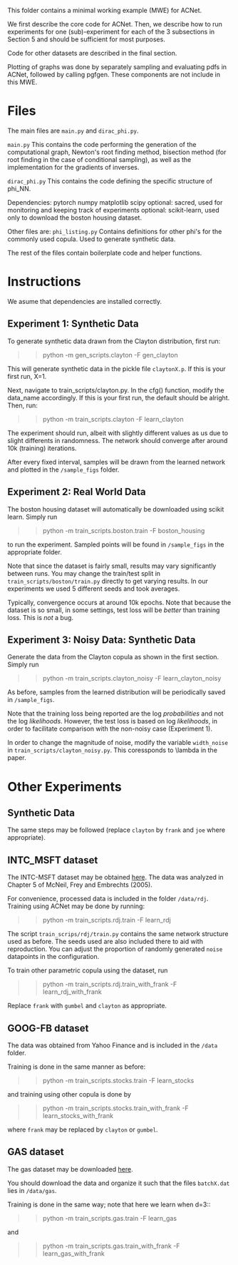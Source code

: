 This folder contains a minimal working example (MWE) for ACNet. 

We first describe the core code for ACNet. Then, we describe how to run experiments 
for one (sub)-experiment for each of the 3 subsections in Section 5 and should be
sufficient for most purposes.

Code for other datasets are described in the final section.

Plotting of graphs was done by separately sampling and evaluating pdfs in ACNet,
followed by calling pgfgen. These components are not include in this MWE.

Files
=====
The main files are `main.py` and `dirac_phi.py`. 

`main.py`
This contains the code performing the generation of the computational
graph, Newton's root finding method, bisection method (for root finding in the 
case of conditional sampling), as well as the implementation for the 
gradients of inverses. 

`dirac_phi.py`
This contains the code defining the specific structure of phi_NN. 

Dependencies:
    pytorch
    numpy
    matplotlib
    scipy
    optional: sacred, used for monitoring and keeping track of experiments
    optional: scikit-learn, used only to download the boston housing dataset.

Other files are:
`phi_listing.py`
Contains definitions for other phi's for the commonly used copula. Used to generate
synthetic data.

The rest of the files contain boilerplate code and helper functions.

Instructions
============
We asume that dependencies are installed correctly. 

Experiment 1: Synthetic Data
----------------------------
To generate synthetic data drawn from the Clayton distribution, first run:

>> python -m gen_scripts.clayton -F gen_clayton

This will generate synthetic data in the pickle file `claytonX.p`. 
If this is your first run, X=1.

Next, navigate to train_scripts/clayton.py. In the cfg() function, 
modify the data_name accordingly. If this is your first run, the
default should be alright. Then, run:

>> python -m train_scripts.clayton -F learn_clayton

The experiment should run, albeit with slightly different values as us due to slight differents 
in randomness. The network should converge after around 10k (training) iterations.

After every fixed interval, samples will be drawn from the learned network and plotted
in the `/sample_figs` folder. 

Experiment 2: Real World Data
-----------------------------
The boston housing dataset will automatically be downloaded using scikit learn. Simply run 

>> python -m train_scripts.boston.train -F boston_housing

to run the experiment. Sampled points will be found in `/sample_figs` in the appropriate
folder. 

Note that since the dataset is fairly small, results may vary significantly between runs. You may change
the train/test split in `train_scripts/boston/train.py` directly to get varying results. In our experiments
we used 5 different seeds and took averages.

Typically, convergence occurs at around 10k epochs. Note that because the dataset is so small, in
some settings, test loss will be *better* than training loss. This is *not* a bug.

Experiment 3: Noisy Data: Synthetic Data
----------------------------------------
Generate the data from the Clayton copula as shown in the first section. Simply run

>> python -m train_scripts.clayton_noisy -F learn_clayton_noisy

As before, samples from the learned distribution will be periodically saved in `/sample_figs`.

Note that the training loss being reported are the log *probabilities* and not the log *likelihoods*. 
However, the test loss is based on log *likelihoods*, in order to facilitate comparison with the non-noisy
case (Experiment 1). 

In order to change the magnitude of noise, modify the variable `width_noise` in `train_scripts/clayton_noisy.py`.
This coressponds to \lambda in the paper.

Other Experiments
=================

Synthetic Data
--------------

The same steps may be followed (replace `clayton` by `frank` and `joe` where appropriate).

INTC_MSFT dataset
-----------------

The INTC-MSFT dataset may be obtained [here](https://rdrr.io/cran/copula/man/rdj.html). The data
was analyzed in Chapter 5 of McNeil, Frey and Embrechts (2005).

For convenience, processed data is included in the folder `/data/rdj`. Training using ACNet
may be done by running:

>> python -m train_scripts.rdj.train -F learn_rdj

The script `train_scrips/rdj/train.py` contains the same network structure used as before. The
seeds used are also included there to aid with reproduction. You can adjust the proportion of 
randomly generated `noise` datapoints in the configuration.

To train other parametric copula using the dataset, run

>> python -m train_scripts.rdj.train_with_frank -F learn_rdj_with_frank

Replace `frank` with `gumbel` and `clayton` as appropriate.

GOOG-FB dataset
---------------

The data was obtained from Yahoo Finance and is included in the `/data` folder.

Training is done in the same manner as before:

>> python -m train_scripts.stocks.train -F learn_stocks

and training using other copula is done by

>> python -m train_scripts.stocks.train_with_frank -F learn_stocks_with_frank

where `frank` may be replaced by `clayton` or `gumbel`.

GAS dataset
-----------

The gas dataset may be downloaded [here](https://archive.ics.uci.edu/ml/datasets/gas+sensor+array+drift+dataset).

You should download the data and organize it such that the files `batchX.dat` lies in `/data/gas`.

Training is done in the same way; note that here we learn when d=3::

>> python -m train_scripts.gas.train -F learn_gas

and 

>> python -m train_scripts.gas.train_with_frank -F learn_gas_with_frank

